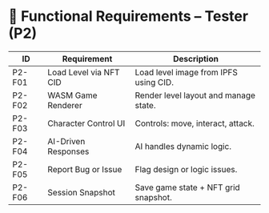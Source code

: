 # 📌 Functional Requirements – Tester (P2)

| ID | Requirement | Description |
|----|-------------|-------------|
| P2-F01 | Load Level via NFT CID | Load level image from IPFS using CID. |
| P2-F02 | WASM Game Renderer | Render level layout and manage state. |
| P2-F03 | Character Control UI | Controls: move, interact, attack. |
| P2-F04 | AI-Driven Responses | AI handles dynamic logic. |
| P2-F05 | Report Bug or Issue | Flag design or logic issues. |
| P2-F06 | Session Snapshot | Save game state + NFT grid snapshot. |
